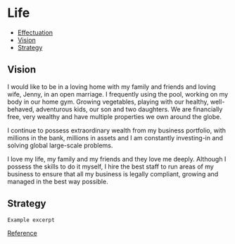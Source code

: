 # Life

+ [Effectuation](./effectuation/README.md)
+ [Vision](#vision)
+ [Strategy](#strategy)

## Vision

I would like to be in a loving home with my family and friends and loving wife, Jenny, in an open marriage. I frequently using the pool, working on my body in our home gym. Growing vegetables, playing with our healthy, well-behaved, adventurous kids, our son and two daughters. We are financially free, very wealthy and have multiple properties we own around the globe. 

I continue to possess extraordinary wealth from my business portfolio, with millions in the bank, millions in assets and I am constantly investing-in and solving global large-scale problems. 

I love my life, my family and my friends and they love me deeply. Although I possess the skills to do it myself, I hire the best staff to run areas of my business to ensure that all my business is legally compliant, growing and managed in the best way possible. 

## Strategy

```
Example excerpt
```
[Reference](path/to/site)
